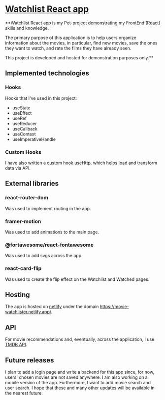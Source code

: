 # [Watchlist React app](https://movie-watchlister.netlify.app/)

**Watchlist React app is my Pet-project demonstrating my FrontEnd (React) skills and knowledge.

The primary purpose of this application is to help users organize information about the movies, in particular, find new movies, save the ones they want to watch, and rate the films they have already seen. 

This project is developed and hosted for demonstration purposes only.**

## Implemented technologies

### Hooks

Hooks that I've used in this project:

- useState
- useEffect
- useRef
- useReducer
- useCallback
- useContext
- useImperativeHandle

### Custom Hooks

I have also written a custom hook useHttp, which helps load and transform data via API.

## External libraries

### react-router-dom

Was used to implement routing in the app.

### framer-motion

Was used to add animations to the main page.

### @fortawesome/react-fontawesome

Was used to add svgs across the app.

### react-card-flip

Was used to create the flip effect on the Watchlist and Watched pages.

## Hosting

The app is hosted on [netlify](https://www.netlify.com/) under the domain https://movie-watchlister.netlify.app/.

## API

For movie recommendations and, eventually, across the application, I use [TMDB API](https://www.themoviedb.org/documentation/api).

## Future releases

I plan to add a login page and write a backend for this app since, for now, users' chosen movies are not saved anywhere. I am also working on a mobile version of the app. Furthermore, I want to add movie search and user search. I hope that these and many other updates will be available in the nearest future.
